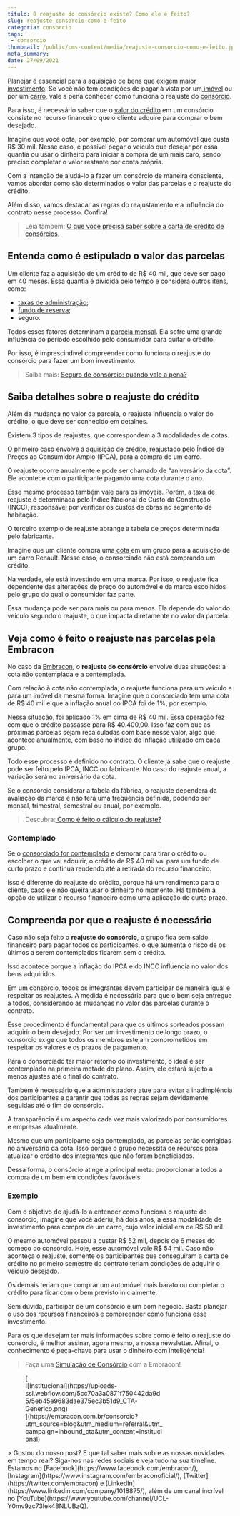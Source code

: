 ```yaml
---
titulo: O reajuste do consórcio existe? Como ele é feito?
slug: reajuste-consorcio-como-e-feito
categoria: consorcio
tags:
 - consorcio
thumbnail: /public/cms-content/media/reajuste-consorcio-como-e-feito.jpg
meta_summary: 
date: 27/09/2021
---
```

Planejar é essencial para a aquisição de bens que exigem [maior investimento](https://www.embracon.com.br/blog/entenda-como-comecar-a-investir-mesmo-com-pouco-dinheiro). Se você não tem condições de pagar à vista por um[ imóvel](https://www.embracon.com.br/consorcio-de-imoveis) ou por um [carro](https://www.embracon.com.br/consorcio-de-carros), vale a pena conhecer como funciona o reajuste do [consórcio](https://www.embracon.com.br/conhecaoconsorcio/o-que-e-consorcio).

Para isso, é necessário saber que o [valor do crédito](https://www.embracon.com.br/conhecaoconsorcio/o-valor-do-credito-pode-ser-diferente-do-valor-do-bem-que-quero-adquirir) em um consórcio consiste no recurso financeiro que o cliente adquire para comprar o bem desejado.

Imagine que você opta, por exemplo, por comprar um automóvel que custa R$ 30 mil. Nesse caso, é possível pegar o veículo que desejar por essa quantia ou usar o dinheiro para iniciar a compra de um mais caro, sendo preciso completar o valor restante por conta própria.

Com a intenção de ajudá-lo a fazer um consórcio de maneira consciente, vamos abordar como são determinados o valor das parcelas e o reajuste do crédito.

Além disso, vamos destacar as regras do reajustamento e a influência do contrato nesse processo. Confira!

> Leia também: [O que você precisa saber sobre a carta de crédito de consórcios.](https://www.embracon.com.br/blog/o-que-voce-precisa-saber-sobre-a-carta-de-credito-de-consorcios)

Entenda como é estipulado o valor das parcelas
----------------------------------------------

Um cliente faz a aquisição de um crédito de R$ 40 mil, que deve ser pago em 40 meses. Essa quantia é dividida pelo tempo e considera outros itens, como:

- [taxas de administração](https://www.embracon.com.br/conhecaoconsorcio/o-que-e-taxa-de-administracao);
- [fundo de reserva](https://www.embracon.com.br/conhecaoconsorcio/o-que-e-fundo-de-reserva);
- seguro.

Todos esses fatores determinam a [parcela mensal](https://www.embracon.com.br/conhecaoconsorcio/as-parcelas-mensais-podem-ser-reajustadas). Ela sofre uma grande influência do período escolhido pelo consumidor para quitar o crédito.

Por isso, é imprescindível compreender como funciona o reajuste do consórcio para fazer um bom investimento.

> Saiba mais: [Seguro de consórcio: quando vale a pena?](https://www.embracon.com.br/blog/seguro-de-consorcio-quando-vale-a-pena)

Saiba detalhes sobre o reajuste do crédito
------------------------------------------

Além da mudança no valor da parcela, o reajuste influencia o valor do crédito, o que deve ser conhecido em detalhes.

Existem 3 tipos de reajustes, que correspondem a 3 modalidades de cotas.

O primeiro caso envolve a aquisição de crédito, reajustado pelo Índice de Preços ao Consumidor Amplo (IPCA), para a compra de um carro.

O reajuste ocorre anualmente e pode ser chamado de “aniversário da cota”. Ele acontece com o participante pagando uma cota durante o ano.

Esse mesmo processo também vale para os[ imóveis](https://www.embracon.com.br/blog/como-funciona-consorcio-de-imoveis). Porém, a taxa de reajuste é determinada pelo Índice Nacional de Custo da Construção (INCC), responsável por verificar os custos de obras no segmento de habitação.

O terceiro exemplo de reajuste abrange a tabela de preços determinada pelo fabricante.

Imagine que um cliente compra uma[ cota ](https://www.embracon.com.br/conhecaoconsorcio/o-que-e-a-cota-de-consorcio)em um grupo para a aquisição de um carro Renault. Nesse caso, o consorciado não está comprando um crédito.

Na verdade, ele está investindo em uma marca. Por isso, o reajuste fica dependente das alterações de preço do automóvel e da marca escolhidos pelo grupo do qual o consumidor faz parte.

Essa mudança pode ser para mais ou para menos. Ela depende do valor do veículo segundo o reajuste, o que impacta diretamente no valor da parcela.

Veja como é feito o reajuste nas parcelas pela Embracon
-------------------------------------------------------

No caso da [Embracon](https://www.embracon.com.br/), o **reajuste do consórcio** envolve duas situações: a cota não contemplada e a contemplada.

Com relação à cota não contemplada, o reajuste funciona para um veículo e para um imóvel da mesma forma. Imagine que o consorciado tem uma cota de R$ 40 mil e que a inflação anual do IPCA foi de 1%, por exemplo.

Nessa situação, foi aplicado 1% em cima de R$ 40 mil. Essa operação fez com que o crédito passasse para R$ 40.400,00. Isso faz com que as próximas parcelas sejam recalculadas com base nesse valor, algo que acontece anualmente, com base no índice de inflação utilizado em cada grupo.

Todo esse processo é definido no contrato. O cliente já sabe que o reajuste pode ser feito pelo IPCA, INCC ou fabricante. No caso do reajuste anual, a variação será no aniversário da cota.

Se o consórcio considerar a tabela da fábrica, o reajuste dependerá da avaliação da marca e não terá uma frequência definida, podendo ser mensal, trimestral, semestral ou anual, por exemplo.

> Descubra:[ Como é feito o cálculo do reajuste?](https://www.embracon.com.br/conhecaoconsorcio/como-e-feito-o-calculo-do-reajuste)

### Contemplado

Se o [consorciado for contemplado](https://www.embracon.com.br/conhecaoconsorcio/como-faco-para-ser-contemplado) e demorar para tirar o crédito ou escolher o que vai adquirir, o crédito de R$ 40 mil vai para um fundo de curto prazo e continua rendendo até a retirada do recurso financeiro.

Isso é diferente do reajuste do crédito, porque há um rendimento para o cliente, caso ele não queira usar o dinheiro no momento. Há também a opção de utilizar o recurso financeiro como uma aplicação de curto prazo.

Compreenda por que o reajuste é necessário
------------------------------------------

Caso não seja feito o **reajuste do consórcio**, o grupo fica sem saldo financeiro para pagar todos os participantes, o que aumenta o risco de os últimos a serem contemplados ficarem sem o crédito.

Isso acontece porque a inflação do IPCA e do INCC influencia no valor dos bens adquiridos.

Em um consórcio, todos os integrantes devem participar de maneira igual e respeitar os reajustes. A medida é necessária para que o bem seja entregue a todos, considerando as mudanças no valor das parcelas durante o contrato.

Esse procedimento é fundamental para que os últimos sorteados possam adquirir o bem desejado. Por ser um investimento de longo prazo, o consórcio exige que todos os membros estejam comprometidos em respeitar os valores e os prazos de pagamento.

Para o consorciado ter maior retorno do investimento, o ideal é ser contemplado na primeira metade do plano. Assim, ele estará sujeito a menos ajustes até o final do contrato.

Também é necessário que a administradora atue para evitar a inadimplência dos participantes e garantir que todas as regras sejam devidamente seguidas até o fim do consórcio.

A transparência é um aspecto cada vez mais valorizado por consumidores e empresas atualmente.

Mesmo que um participante seja contemplado, as parcelas serão corrigidas no aniversário da cota. Isso porque o grupo necessita de recursos para atualizar o crédito dos integrantes que não foram beneficiados.

Dessa forma, o consórcio atinge a principal meta: proporcionar a todos a compra de um bem em condições favoráveis.

### Exemplo

Com o objetivo de ajudá-lo a entender como funciona o reajuste do consórcio, imagine que você aderiu, há dois anos, a essa modalidade de investimento para compra de um carro, cujo valor inicial era de R$ 50 mil.

O mesmo automóvel passou a custar R$ 52 mil, depois de 6 meses do começo do consórcio. Hoje, esse automóvel vale R$ 54 mil. Caso não aconteça o reajuste, somente os participantes que conseguiram a carta de crédito no primeiro semestre do contrato teriam condições de adquirir o veículo desejado.

Os demais teriam que comprar um automóvel mais barato ou completar o crédito para ficar com o bem previsto inicialmente.

Sem dúvida, participar de um consórcio é um bom negócio. Basta planejar o uso dos recursos financeiros e compreender como funciona esse investimento.

Para os que desejam ter mais informações sobre como é feito o reajuste do consórcio, é melhor assinar, agora mesmo, a nossa newsletter. Afinal, o conhecimento é peça-chave para usar o dinheiro com inteligência!

> Faça uma [Simulação de Consórcio](https://www.embracon.com.br/) com a Embracon!

<figure class="w-richtext-figure-type-image w-richtext-align-center" style="max-width:310px">[<div>![Institucional](https://uploads-ssl.webflow.com/5cc70a3a0871f750442da9d5/5eb45e9683dae375ec3b51d9_CTA-Generico.png)</div>](https://embracon.com.br/consorcio?utm_source=blog&utm_medium=referral&utm_campaign=inbound_cta&utm_content=institucional)</figure>> Gostou do nosso post? E que tal saber mais sobre as nossas novidades em tempo real? Siga-nos nas redes sociais e veja tudo na sua timeline. Estamos no [Facebook](https://www.facebook.com/embracon/), [Instagram](https://www.instagram.com/embraconoficial/), [Twitter](https://twitter.com/embracon) e [LinkedIn](https://www.linkedin.com/company/1018875/), além de um canal incrível no [YouTube](https://www.youtube.com/channel/UCL-Y0mv9zc73Iek48NLUBzQ).
